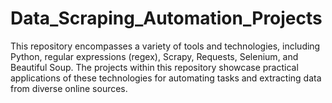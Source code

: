 # Data_Scraping_Automation_Projects
This repository encompasses a variety of tools and technologies, including Python, regular expressions (regex), Scrapy, Requests, Selenium, and Beautiful Soup. The projects within this repository showcase practical applications of these technologies for automating tasks and extracting data from diverse online sources.
